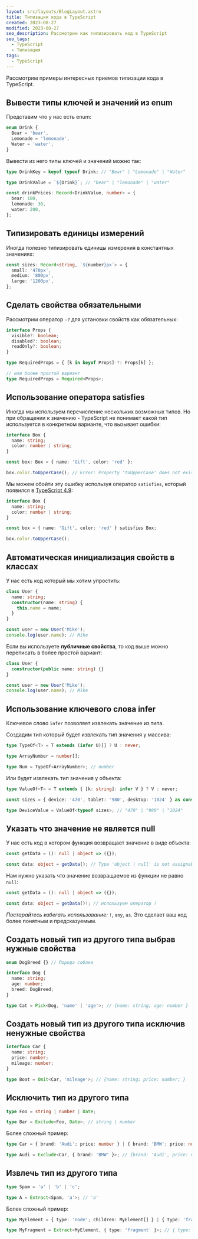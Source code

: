```yaml
---
layout: src/layouts/BlogLayout.astro
title: Типизации кода в TypeScript
created: 2023-08-27
modified: 2023-08-27
seo_description: Рассмотрим как типизировать код в TypeScript
seo_tags:
  - TypeScript
  - Типизация
tags:
  - TypeScript
---
```


Рассмотрим примеры интересных приемов типизации кода в TypeScript.

## Вывести типы ключей и значений из enum

Представим что у нас есть enum:

```typescript
enum Drink {
  Bear = 'bear',
  Lemonade = 'lemonade',
  Water = 'water',
}
```

Вывести из него типы ключей и значений можно так:

```typescript
type DrinkKey = keyof typeof Drink; // "Bear" | "Lemonade" | "Water"

type DrinkValue = `${Drink}`; // "bear" | "lemonade" | "water"

const drinkPrices: Record<DrinkValue, number> = {
  bear: 100,
  lemonade: 30,
  water: 200,
};
```

## Типизировать единицы измерений

Иногда полезно типизировать единицы измерения в константных значениях:

```typescript
const sizes: Record<string, `${number}px`> = {
  small: '470px',
  medium: '800px',
  large: '1200px',
};
```

## Сделать свойства обязательными

Рассмотрим оператор `-?` для установки свойств как обязательных:

```typescript
interface Props {
  visible?: boolean;
  disabled?: boolean;
  readOnly?: boolean;
}

type RequiredProps = { [k in keyof Props]-?: Props[k] };

// или более простой вариант
type RequiredProps = Required<Props>;
```

## Использование оператора satisfies

Иногда мы используем перечисление нескольких возможных типов. Но при обращении к значению - TypeScript не понимает какой тип используется в конкретном варианте, что вызывает ошибки:

```typescript
interface Box {
  name: string;
  color: number | string;
}

const box: Box = { name: 'Gift', color: 'red' };

box.color.toUpperCase(); // Error: Property 'toUpperCase' does not exist on type 'string | number'.
```

Мы можем обойти эту ошибку используя оператор `satisfies`, который появился в [TypeScript 4.9](https://www.typescriptlang.org/docs/handbook/release-notes/typescript-4-9.html#the-satisfies-operator):

```typescript
interface Box {
  name: string;
  color: number | string;
}

const box = { name: 'Gift', color: 'red' } satisfies Box;

box.color.toUpperCase();
```

## Автоматическая инициализация свойств в классах

У нас есть код который мы хотим упростить:

```typescript
class User {
  name: string;
  constructor(name: string) {
    this.name = name;
  }
}

const user = new User('Mike');
console.log(user.name); // Mike
```

Если вы используете **публичные свойства**, то код выше можно переписать в более простой вариант:

```typescript
class User {
  constructor(public name: string) {}
}

const user = new User('Mike');
console.log(user.name); // Mike
```

## Использование ключевого слова infer

Ключевое слово `infer` позволяет извлекать значение из типа.

Создадим тип который будет извлекать тип значения у массива:

```typescript
type TypeOf<T> = T extends (infer U)[] ? U : never;

type ArrayNumber = number[];

type Num = TypeOf<ArrayNumber>; // number
```

Или будет извлекать тип значения у объекта:

```typescript
type ValueOf<T> = T extends { [k: string]: infer V } ? V : never;

const sizes = { device: '470', tablet: '980', desktop: '1024' } as const;

type DeviceValue = ValueOf<typeof sizes>; // "470" | "980" | "1024"
```

## Указать что значение не является null

У нас есть код в котором функция возвращает значение в виде объекта:

```typescript
const getData = (): null | object => ({});

const data: object = getData(); // Type 'object | null' is not assignable to type 'object'
```

Нам нужно указать что значение возвращаемое из функции не равно `null`:

```typescript
const getData = (): null | object => ({});

const data: object = getData()!; // используем оператор !
```

_Постарайтесь избегать использование:_ `!`, `any`, `as`. Это сделает ваш код более понятным и предсказуемым.

## Создать новый тип из другого типа выбрав нужные свойства

```typescript
enum DogBreed {} // Порода собаки

interface Dog {
  name: string;
  age: number;
  breed: DogBreed;
}

type Cat = Pick<Dog, 'name' | 'age'>; // {name: string; age: number }
```

## Создать новый тип из другого типа исключив ненужные свойства

```typescript
interface Car {
  name: string;
  price: number;
  mileage: number;
}

type Boat = Omit<Car, 'mileage'>; // {name: string; price: number; }
```

## Исключить тип из другого типа

```typescript
type Foo = string | number | Date;

type Bar = Exclude<Foo, Date>; // string | number
```

Более сложный пример:

```typescript
type Car = { brand: 'Audi'; price: number } | { brand: 'BMW'; price: number };

type Audi = Exclude<Car, { brand: 'BMW' }>; // {brand: 'Audi', price: number}
```

## Извлечь тип из другого типа

```typescript
type Spam = 'a' | 'b' | 'c';

type A = Extract<Spam, 'a'>; // 'a'
```

Более сложный пример:

```typescript
type MyElement = { type: 'node'; children: MyElement[] } | { type: 'fragment'; children: MyElement[] };

type MyFragment = Extract<MyElement, { type: 'fragment' }>; // { type: 'fragment', children: MyElement[] }
```
